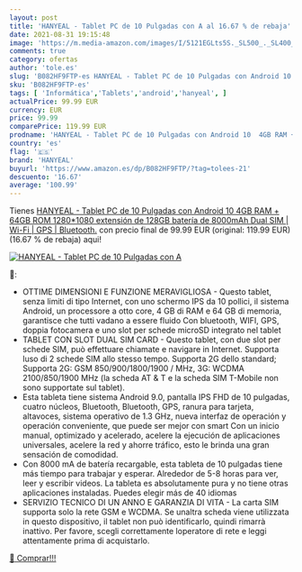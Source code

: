 ```yaml
---
layout: post
title: 'HANYEAL - Tablet PC de 10 Pulgadas con A al 16.67 % de rebaja'
date: 2021-08-31 19:15:48
image: 'https://m.media-amazon.com/images/I/5121EGLts5S._SL500_._SL400_.jpg'
comments: true
category: ofertas
author: 'tole.es'
slug: 'B082HF9FTP-es HANYEAL - Tablet PC de 10 Pulgadas con Android 10 4GB RAM...'
sku: 'B082HF9FTP-es'
tags: [ 'Informática','Tablets','android','hanyeal', ]
actualPrice: 99.99 EUR
currency: EUR
price: 99.99
comparePrice: 119.99 EUR
prodname: 'HANYEAL - Tablet PC de 10 Pulgadas con Android 10  4GB RAM + 64GB ROM  1280*1080  extensión de 128GB  batería de 8000mAh  Dual SIM | Wi-Fi | GPS | Bluetooth.'
country: 'es'
flag: '🇪🇸'
brand: 'HANYEAL'
buyurl: 'https://www.amazon.es/dp/B082HF9FTP/?tag=tolees-21'
descuento: '16.67'
average: '100.99'
---
```


Tienes [HANYEAL - Tablet PC de 10 Pulgadas con Android 10  4GB RAM + 64GB ROM  1280*1080  extensión de 128GB  batería de 8000mAh  Dual SIM | Wi-Fi | GPS | Bluetooth.](https://www.amazon.es/dp/B082HF9FTP/?tag=tolees-21) con precio final de  99.99 EUR (original: 119.99 EUR) (16.67 %  de rebaja) aqui!

[![HANYEAL - Tablet PC de 10 Pulgadas con A](https://m.media-amazon.com/images/I/5121EGLts5S._SL500_._SL400_.jpg)](https://www.amazon.es/dp/B082HF9FTP/?tag=tolees-21)

🔎:

- OTTIME DIMENSIONI E FUNZIONE MERAVIGLIOSA - Questo tablet, senza limiti di tipo Internet, con uno schermo IPS da 10 pollici, il sistema Android, un processore a otto core, 4 GB di RAM e 64 GB di memoria, garantisce che tutti vadano a essere fluido Con bluetooth, WIFI, GPS, doppia fotocamera e uno slot per schede microSD integrato nel tablet
- TABLET CON SLOT DUAL SIM CARD - Questo tablet, con due slot per schede SIM, può effettuare chiamate e navigare in Internet. Supporta luso di 2 schede SIM allo stesso tempo. Supporta 2G dello standard; Supporta 2G: GSM 850/900/1800/1900 / MHz, 3G: WCDMA 2100/850/1900 MHz (la scheda AT & T e la scheda SIM T-Mobile non sono supportate sul tablet).
- Esta tableta tiene sistema Android 9.0, pantalla IPS FHD de 10 pulgadas, cuatro núcleos, Bluetooth, Bluetooth, GPS, ranura para tarjeta, altavoces, sistema operativo de 1.3 GHz, nueva interfaz de operación y operación conveniente, que puede ser mejor con smart Con un inicio manual, optimizado y acelerado, acelere la ejecución de aplicaciones universales, acelere la red y ahorre tráfico, esto le brinda una gran sensación de comodidad.
- Con 8000 mA de batería recargable, esta tableta de 10 pulgadas tiene más tiempo para trabajar y esperar. Alrededor de 5-8 horas para ver, leer y escribir videos. La tableta es absolutamente pura y no tiene otras aplicaciones instaladas. Puedes elegir más de 40 idiomas
- SERVIZIO TECNICO DI UN ANNO E GARANZIA DI VITA - La carta SIM supporta solo la rete GSM e WCDMA. Se unaltra scheda viene utilizzata in questo dispositivo, il tablet non può identificarlo, quindi rimarrà inattivo. Per favore, scegli correttamente loperatore di rete e leggi attentamente prima di acquistarlo.

[🛒 Comprar!!!](https://www.amazon.es/dp/B082HF9FTP/?tag=tolees-21)
